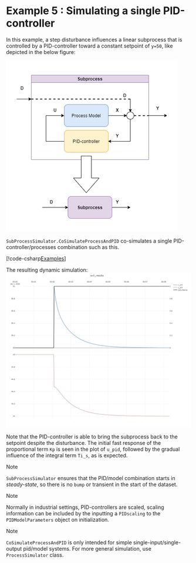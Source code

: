 # Example 5 : Simulating a single PID-controller

In this example, a step disturbance influences a linear subprocess that is controlled by a PID-controller toward a constant setpoint of ``y=50``, like depicted in the below figure:

![Example 5 result](images/fig_pidprocess.png)

``SubProcessSimulator.CoSimulateProcessAndPID`` co-simulates a single PID-controller/processes combination such as this.

[!code-csharp[Examples](../TimeSeriesAnalysis.Tests/Examples/GettingStarted.cs?name=ex_5)]

The resulting dynamic simulation:
![Example 5 result](images/ex5_results.png)

Note that the PID-controller is able to bring the subprocess back to the setpoint despite the disturbance. 
The initial fast response of the proportional term ``Kp`` is seen in the plot of ``u_pid``, followed by the gradual
influence of the integral term ``Ti_s``, as is expected.

> [!Note]
> ``SubProcessSimulator`` ensures that the PID/model combination starts in *steady-state*, so there is no ``bump`` or transient in the
> start of the dataset.

> [!Note]
> Normally in industrial settings, PID-controllers are scaled, scaling information can be included by the inputting a ``PIDscaling`` to the
> ``PIDModelParameters`` object on initialization.

> [!Note]
> ``CoSimulateProcessAndPID`` is only intended for simple single-input/single-output pid/model systems. For more general simulation, use ``ProcessSimulator`` class.